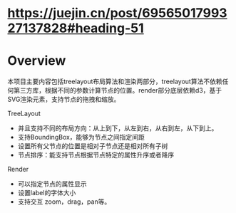 # https://juejin.cn/post/6956501799327137828#heading-51

# Overview

本项目主要内容包括treelayout布局算法和渲染两部分，treelayout算法不依赖任何第三方库，根据不同的参数计算节点的位置。render部分底层依赖d3，基于SVG渲染元素，支持节点的拖拽和缩放。

TreeLayout

- 并且支持不同的布局方向：从上到下，从左到右，从右到左，从下到上。
- 支持BoundingBox，能够为节点之间指定间距
- 设置所有父节点的位置是相对子节点还是相对所有子树
- 节点排序：能支持节点根据节点特定的属性升序或者降序

Render

- 可以指定节点的属性显示
- 设置label的字体大小
- 支持交互 zoom，drag，pan等。
